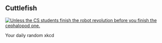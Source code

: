 ## Cuttlefish
[![Unless the CS students finish the robot revolution before you finish the cephalopod one.](https://imgs.xkcd.com/comics/cuttlefish.png)](https://xkcd.com/520/ "Unless the CS students finish the robot revolution before you finish the cephalopod one.")

Your daily random xkcd
